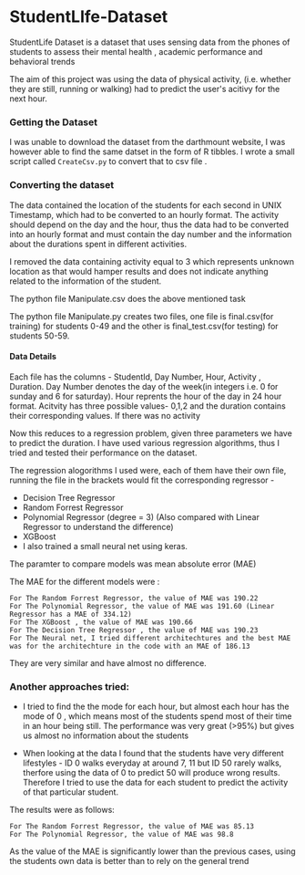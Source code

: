 # StudentLIfe-Dataset

StudentLife Dataset is a dataset that uses sensing data from the phones of students to assess their mental health , academic performance and behavioral trends

The aim of this project was using the data of physical activity, (i.e. whether they are still, running or walking) had to predict the user's acitivy for the next hour. 

### Getting the Dataset

I was unable to download the dataset from the darthmount website, I was however able to find the same datset in the form of R tibbles. I wrote a small script called `CreateCsv.py` to convert that to csv file .

### Converting the dataset

The data contained the location of the students for each second in UNIX Timestamp, which had to be converted to an hourly format. The activity should depend on the day and the hour, thus the data had to be converted into an hourly format and must contain the day number and the information about the durations spent in different activities.

I removed the data containing activity equal to 3 which represents unknown location as that would hamper results and does not indicate anything related to the information of the student.

The python file Manipulate.csv does the above mentioned task

The python file Manipulate.py creates two files, one file is final.csv(for training) for students 0-49 and the other is final_test.csv(for testing) for students 50-59. 

#### Data Details

Each file has the columns - StudentId, Day Number, Hour, Activity , Duration. Day Number denotes the day of the week(in integers i.e. 0 for sunday and 6 for saturday). Hour reprents the hour of the day in 24 hour format. Acitvity has three possible values- 0,1,2 and the duration contains their corresponding values. If there was no activity 

Now this reduces to a regression problem, given three parameters we have to predict the duration. I have used various regression algorithms, thus I tried and tested their performance on the dataset.

The regression alogorithms I used were, each of them have their own file, running the file in the brackets would fit the corresponding regressor - 
* Decision Tree Regressor
* Random Forrest Regressor
* Polynomial Regressor (degree = 3) (Also compared with Linear Regressor to understand the difference)
* XGBoost
* I also trained a small neural net using keras.

The paramter to compare models was mean absolute error (MAE)

The MAE for the different models were :
`````
For The Random Forrest Regressor, the value of MAE was 190.22
For The Polynomial Regressor, the value of MAE was 191.60 (Linear Regressor has a MAE of 334.12)
For The XGBoost , the value of MAE was 190.66
For The Decision Tree Regressor , the value of MAE was 190.23
For The Neural net, I tried different architechtures and the best MAE was for the architechture in the code with an MAE of 186.13
`````
They are very similar and have almost no difference.

### Another approaches tried:

* I tried to find the the mode for each hour, but almost each hour has the mode of 0 , which means most of the students spend most of their time in an hour being still. The performance was very great (>95%) but gives us almost no information about the students

* When looking at the data I found that the students have very different lifestyles - ID 0 walks everyday at around 7, 11 but ID 50 rarely walks, therfore using the data of 0 to predict 50 will produce wrong results. Therefore I tried to use the data for each student to predict the activity of that particular student.

The results were as follows:
```
For The Random Forrest Regressor, the value of MAE was 85.13 
For The Polynomial Regressor, the value of MAE was 98.8
```
As the value of the MAE is significantly lower than the previous cases, using the students own data is better than to rely on the general trend
